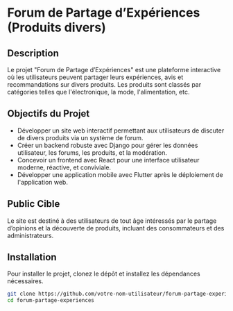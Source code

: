 # Forum de Partage d’Expériences (Produits divers)

## Description
Le projet "Forum de Partage d’Expériences" est une plateforme interactive où les utilisateurs peuvent partager leurs expériences, avis et recommandations sur divers produits. Les produits sont classés par catégories telles que l'électronique, la mode, l'alimentation, etc.

## Objectifs du Projet
- Développer un site web interactif permettant aux utilisateurs de discuter de divers produits via un système de forum.
- Créer un backend robuste avec Django pour gérer les données utilisateur, les forums, les produits, et la modération.
- Concevoir un frontend avec React pour une interface utilisateur moderne, réactive, et conviviale.
- Développer une application mobile avec Flutter après le déploiement de l'application web.

## Public Cible
Le site est destiné à des utilisateurs de tout âge intéressés par le partage d’opinions et la découverte de produits, incluant des consommateurs et des administrateurs.

## Installation
Pour installer le projet, clonez le dépôt et installez les dépendances nécessaires.

```bash
git clone https://github.com/votre-nom-utilisateur/forum-partage-experiences.git
cd forum-partage-experiences
